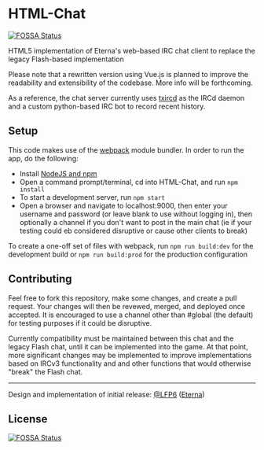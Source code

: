 # HTML-Chat
[![FOSSA Status](https://app.fossa.io/api/projects/git%2Bgithub.com%2FEteRNAgame%2FHTML-Chat.svg?type=shield)](https://app.fossa.io/projects/git%2Bgithub.com%2FEteRNAgame%2FHTML-Chat?ref=badge_shield)

HTML5 implementation of Eterna's web-based IRC chat client to replace the legacy Flash-based implementation

Please note that a rewritten version using Vue.js is planned to improve the readability and extensibility of the codebase. More info will be forthcoming.

As a reference, the chat server currently uses [txircd](https://github.com/ElementalAlchemist/txircd) as the IRCd daemon and a custom python-based IRC bot to record recent history.

## Setup
This code makes use of the [webpack](https://webpack.js.org/) module bundler. In order to run the app, do the following:
* Install [NodeJS and npm](https://nodejs.org/en/download/)
* Open a command prompt/terminal, cd into HTML-Chat, and run `npm install`
* To start a development server, run `npm start`
* Open a browser and navigate to localhost:9000, then enter your username and password (or leave blank to use without logging in), then optionally a channel if you don't want to post in the main chat (ie if your testing could eb considered disruptive or cause other clients to break)

To create a one-off set of files with webpack, run `npm run build:dev` for the development build or `npm run build:prod` for the production configuration

## Contributing
Feel free to fork this repository, make some changes, and create a pull request. Your changes will then be revewed, merged, and deployed once accepted. It is encouraged to use a channel other than #global (the default) for testing purposes if it could be disruptive.

Currently compatibility must be maintained between this chat and the legacy Flash chat, until it can be implemented into the game. At that point, more significant changes may be implemented to improve implementations based on IRCv3 functionality and and other functions that would otherwise "break" the Flash chat.

-----------------------------------------

Design and implementation of initial release: [@LFP6](https://github.com/LFP6) ([Eterna](http://www.eternagame.org/web/player/48290/))


## License
[![FOSSA Status](https://app.fossa.io/api/projects/git%2Bgithub.com%2FEteRNAgame%2FHTML-Chat.svg?type=large)](https://app.fossa.io/projects/git%2Bgithub.com%2FEteRNAgame%2FHTML-Chat?ref=badge_large)